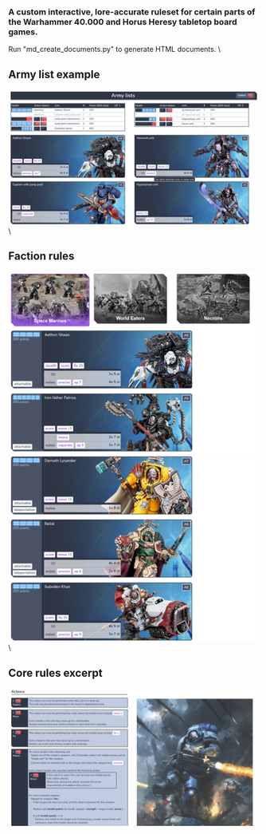 


### A custom interactive, lore-accurate ruleset for certain parts of the Warhammer 40.000 and Horus Heresy tabletop board games.

Run "md_create_documents.py" to generate HTML documents.
\\
## Army list example
![Missing image](resources/screenshots/army_list.png "Army list example")
\\
## Faction rules
![Missing image](resources/screenshots/faction_rules_1.png "Faction rules 1")
![Missing image](resources/screenshots/faction_rules_2.png "Faction rules 2")
\\
## Core rules excerpt
![Missing image](resources/screenshots/core_rules.png "Core rules")

